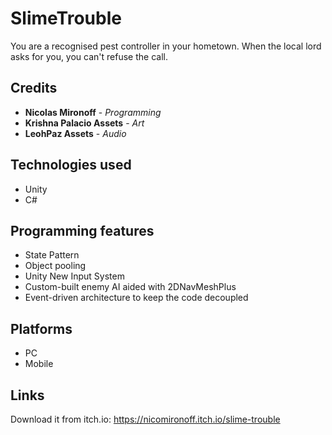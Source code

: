 # SlimeTrouble

You are a recognised pest controller in your hometown. When the local lord asks for you, you can't refuse the call.

## Credits
 
 - **Nicolas Mironoff** - *Programming*
 - **Krishna Palacio Assets** - *Art*
 - **LeohPaz Assets** - *Audio*

## Technologies used
- Unity
- C#

## Programming features
- State Pattern
- Object pooling
- Unity New Input System
- Custom-built enemy AI aided with 2DNavMeshPlus
- Event-driven architecture to keep the code decoupled

## Platforms
- PC
- Mobile
  
 ## Links
 
 Download it from itch.io: https://nicomironoff.itch.io/slime-trouble
